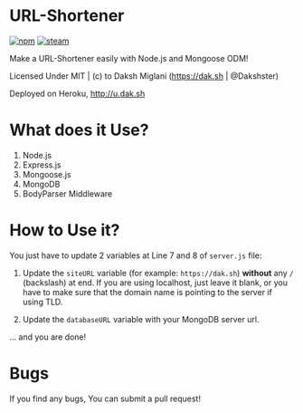 # URL-Shortener
[![npm](https://img.shields.io/npm/l/express.svg?style=flat-square)](https://github.com/Dakshster/Url-Shortener/blob/master/LICENSE)
[![steam](https://img.shields.io/badge/steam-donate-green.svg?style=flat-square)](http://gg.gg/dmtrade)

Make a URL-Shortener easily with Node.js and Mongoose ODM!

Licensed Under MIT | (c) to Daksh Miglani (https://dak.sh | @Dakshster)

Deployed on Heroku, http://u.dak.sh

# What does it Use?
1. Node.js
2. Express.js
3. Mongoose.js
4. MongoDB
5. BodyParser Middleware

# How to Use it?

You just have to update 2 variables at Line 7 and 8 of `server.js` file:

1. Update the `siteURL` variable (for example: `https://dak.sh`) **without**
any `/` (backslash) at end. If you are using localhost, just leave it blank, or
you have to make sure that the domain name is pointing to the server if using
TLD.

2. Update the `databaseURL` variable with your MongoDB server url.

... and you are done!

# Bugs
If you find any bugs, You can submit a pull request!
